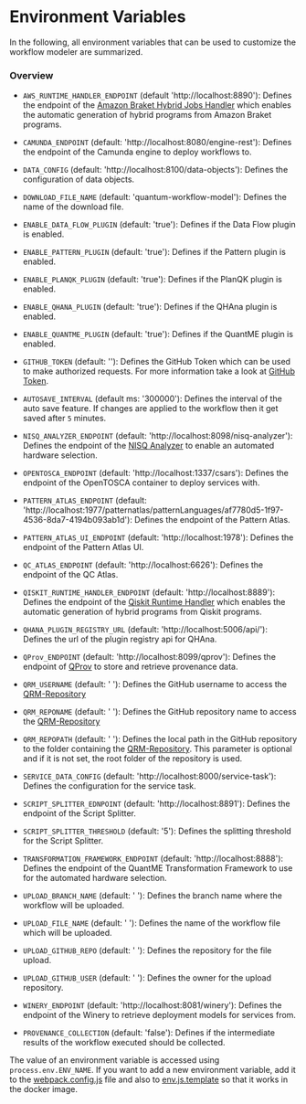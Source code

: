 # Environment Variables

In the following, all environment variables that can be used to customize the workflow modeler are summarized.

### Overview

* ```AWS_RUNTIME_HANDLER_ENDPOINT``` (default 'http://localhost:8890'): Defines the endpoint of the [Amazon Braket Hybrid Jobs Handler](https://github.com/UST-QuAntiL/amazon-braket-hybrid-jobs-handler) which enables the automatic generation of hybrid programs from Amazon Braket programs.

* ```CAMUNDA_ENDPOINT``` (default: 'http://localhost:8080/engine-rest'): Defines the endpoint of the Camunda engine to deploy workflows to.
           
* ```DATA_CONFIG``` (default: 'http://localhost:8100/data-objects'): Defines the configuration of data objects.

* ```DOWNLOAD_FILE_NAME``` (default: 'quantum-workflow-model'): Defines the name of the download file.

* ```ENABLE_DATA_FLOW_PLUGIN``` (default: 'true'): Defines if the Data Flow plugin is enabled.

* ```ENABLE_PATTERN_PLUGIN``` (default: 'true'): Defines if the Pattern plugin is enabled.

* ```ENABLE_PLANQK_PLUGIN``` (default: 'true'): Defines if the PlanQK plugin is enabled.

* ```ENABLE_QHANA_PLUGIN``` (default: 'true'): Defines if the QHAna plugin is enabled.

* ```ENABLE_QUANTME_PLUGIN``` (default: 'true'): Defines if the QuantME plugin is enabled.

* ```GITHUB_TOKEN``` (default: ''): Defines the GitHub Token which can be used to make authorized requests. For more information take a look at [GitHub Token](https://docs.github.com/en/authentication/keeping-your-account-and-data-secure/creating-a-personal-access-token).

* ```AUTOSAVE_INTERVAL``` (default ms: '300000'): Defines the interval of the auto save feature. If changes are applied to the workflow then it get saved after `5` minutes. 

* ```NISQ_ANALYZER_ENDPOINT``` (default: 'http://localhost:8098/nisq-analyzer'): Defines the endpoint of the [NISQ Analyzer](https://github.com/UST-QuAntiL/nisq-analyzer) to enable an automated hardware selection.

* ```OPENTOSCA_ENDPOINT``` (default: 'http://localhost:1337/csars'): Defines the endpoint of the OpenTOSCA container to deploy services with.

* ```PATTERN_ATLAS_ENDPOINT``` (default: 'http://localhost:1977/patternatlas/patternLanguages/af7780d5-1f97-4536-8da7-4194b093ab1d'): Defines the endpoint of the Pattern Atlas.

* ```PATTERN_ATLAS_UI_ENDPOINT``` (default: 'http://localhost:1978'): Defines the endpoint of the Pattern Atlas UI.

* ```QC_ATLAS_ENDPOINT``` (default: 'http://localhost:6626'): Defines the endpoint of the QC Atlas.

* ```QISKIT_RUNTIME_HANDLER_ENDPOINT``` (default: 'http://localhost:8889'): Defines the endpoint of the [Qiskit Runtime Handler](https://github.com/UST-QuAntiL/qiskit-runtime-handler) which enables the automatic generation of hybrid programs from Qiskit programs.

* ```QHANA_PLUGIN_REGISTRY_URL``` (default: 'http://localhost:5006/api/'): Defines the url of the plugin registry api for QHAna.

* ```QProv_ENDPOINT``` (default: 'http://localhost:8099/qprov'): Defines the endpoint of [QProv](https://github.com/UST-QuAntiL/qprov) to store and retrieve provenance data.

* ```QRM_USERNAME``` (default: ' '): Defines the GitHub username to access the [QRM-Repository](../QRM-Repository)

* ```QRM_REPONAME``` (default: ' '): Defines the GitHub repository name to access the [QRM-Repository](../QRM-Repository)

* ```QRM_REPOPATH``` (default: ' '): Defines the local path in the GitHub repository to the folder containing the [QRM-Repository](../QRM-Repository). This parameter is optional and if it is not set, the root folder of the repository is used.

* ```SERVICE_DATA_CONFIG``` (default: 'http://localhost:8000/service-task'): Defines the configuration for the service task.

* ```SCRIPT_SPLITTER_EDNPOINT``` (default: 'http://localhost:8891'): Defines the endpoint of the Script Splitter.

* ```SCRIPT_SPLITTER_THRESHOLD``` (default: '5'): Defines the splitting threshold for the Script Splitter.

* ```TRANSFORMATION_FRAMEWORK_ENDPOINT``` (default: 'http://localhost:8888'): Defines the endpoint of the QuantME Transformation Framework to use for the automated hardware selection.

* ```UPLOAD_BRANCH_NAME``` (default: ' '): Defines the branch name where the workflow will be uploaded.

* ```UPLOAD_FILE_NAME``` (default: ' '): Defines the name of the workflow file which will be uploaded.

* ```UPLOAD_GITHUB_REPO``` (default: ' '): Defines the repository for the file upload.

* ```UPLOAD_GITHUB_USER``` (default: ' '): Defines the owner for the upload repository.

* ```WINERY_ENDPOINT``` (default: 'http://localhost:8081/winery'): Defines the endpoint of the Winery to retrieve deployment models for services from.

* ```PROVENANCE_COLLECTION``` (default: 'false'): Defines if the intermediate results of the workflow executed should be collected.

The value of an environment variable is accessed using `process.env.ENV_NAME`.
If you want to add a new environment variable, add it to the [webpack.config.js](../../components/bpmn-q/webpack.config.js) file and also to [env.js.template](../../components/bpmn-q/public/env.js.template) so that it works in the docker image.
